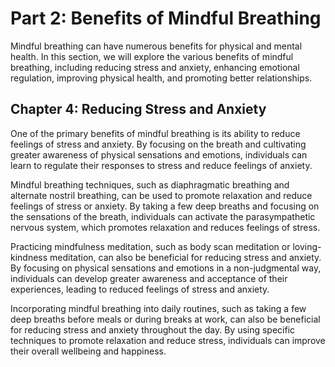 Part 2: Benefits of Mindful Breathing
=====================================

Mindful breathing can have numerous benefits for physical and mental health. In this section, we will explore the various benefits of mindful breathing, including reducing stress and anxiety, enhancing emotional regulation, improving physical health, and promoting better relationships.

Chapter 4: Reducing Stress and Anxiety
--------------------------------------

One of the primary benefits of mindful breathing is its ability to reduce feelings of stress and anxiety. By focusing on the breath and cultivating greater awareness of physical sensations and emotions, individuals can learn to regulate their responses to stress and reduce feelings of anxiety.

Mindful breathing techniques, such as diaphragmatic breathing and alternate nostril breathing, can be used to promote relaxation and reduce feelings of stress or anxiety. By taking a few deep breaths and focusing on the sensations of the breath, individuals can activate the parasympathetic nervous system, which promotes relaxation and reduces feelings of stress.

Practicing mindfulness meditation, such as body scan meditation or loving-kindness meditation, can also be beneficial for reducing stress and anxiety. By focusing on physical sensations and emotions in a non-judgmental way, individuals can develop greater awareness and acceptance of their experiences, leading to reduced feelings of stress and anxiety.

Incorporating mindful breathing into daily routines, such as taking a few deep breaths before meals or during breaks at work, can also be beneficial for reducing stress and anxiety throughout the day. By using specific techniques to promote relaxation and reduce stress, individuals can improve their overall wellbeing and happiness.
